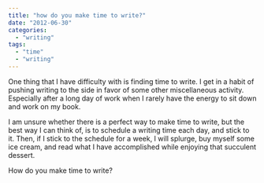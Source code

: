 ```yaml
---
title: "how do you make time to write?"
date: "2012-06-30"
categories: 
  - "writing"
tags: 
  - "time"
  - "writing"
---
```


One thing that I have difficulty with is finding time to write. I get in a habit of pushing writing to the side in favor of some other miscellaneous activity. Especially after a long day of work when I rarely have the energy to sit down and work on my book.

I am unsure whether there is a perfect way to make time to write, but the best way I can think of, is to schedule a writing time each day, and stick to it. Then, if I stick to the schedule for a week, I will splurge, buy myself some ice cream, and read what I have accomplished while enjoying that succulent dessert.

How do you make time to write?
